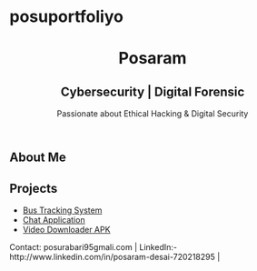 # posuportfoliyo
<!DOCTYPE html>
<html lang="en">
<head>
    <meta charset="UTF-8">
    <meta name="viewport" content="width=device-width, initial-scale=1.0">
    <title>Cybersecurity Portfolio</title>
    <link rel="stylesheet" href="style.css">
</head>
<body>
    <header>
        <h1>Posaram</h1>
        <h2>Cybersecurity | Digital Forensic</h2>
        <p>Passionate about Ethical Hacking & Digital Security</p>
    </header>
    <section id="about">
        <h2>About Me</h2>
        <p></p>
    </section>
    <section id="projects">
        <h2>Projects</h2>
        <ul>
            <li><a href="#">Bus Tracking System </a></li>
            <li><a href="#">Chat Application </a></li>
            <li><a href="#">Video Downloader APK </a></li>
        </ul>
    </section>
    <footer>
        <p>Contact: posurabari95gmali.com | LinkedIn:- http://www.linkedin.com/in/posaram-desai-720218295 | </p>
    </footer>
</body>
</html>
